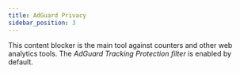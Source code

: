 ```yaml
---
title: AdGuard Privacy
sidebar_position: 3
---
```


This content blocker is the main tool against counters and other web analytics tools. The _AdGuard Tracking Protection filter_ is enabled by default.
